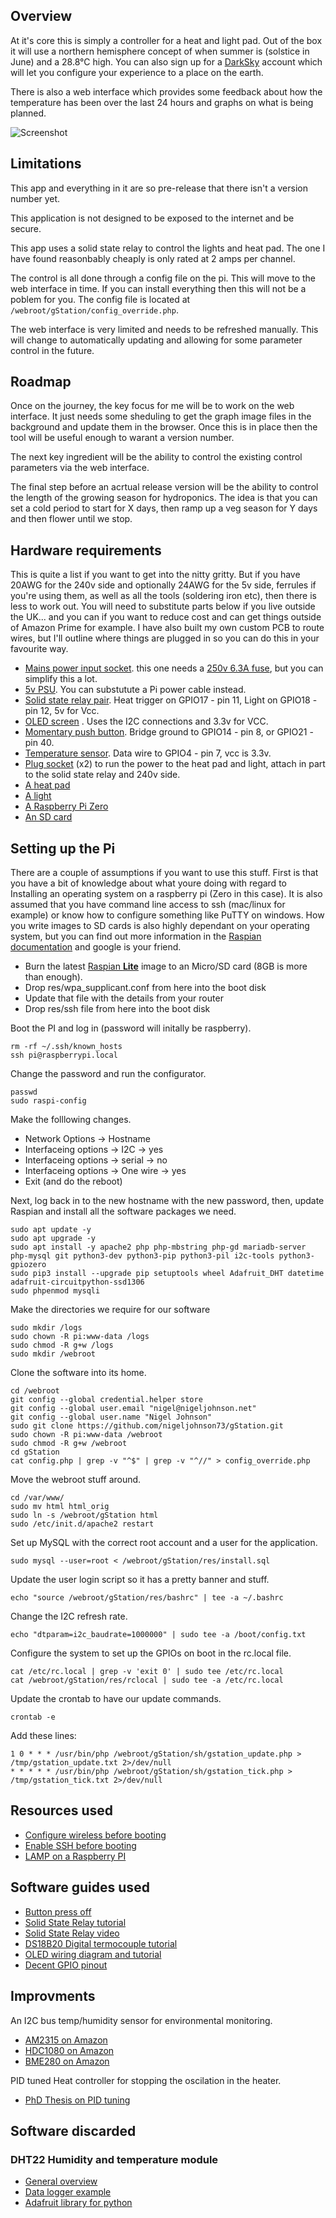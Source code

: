 ## Overview

At it's core this is simply a controller for a heat and light pad. Out of the box it will use a northern hemisphere concept
of when summer is (solstice in June) and a 28.8°C high. You can also sign up for a [DarkSky](https://darksky.net/dev) account
which will let you configure your experience to a place on the earth. 

There is also a web interface which provides some feedback about how the temperature has been over the last 24 hours and 
graphs on what is being planned.

![Screenshot](res/_web_interface.jpg)

## Limitations

This app and everything in it are so pre-release that there isn't a version number yet.

This application is not designed to be exposed to the internet and be secure.

This app uses a solid state relay to control the lights and heat pad. The one I have found reasonbably cheaply
is only rated at 2 amps per channel.

The control is all done through a config file on the pi. This will move to the web interface in time. If you can install
everything then this will not be a poblem for you. The config file is located at `/webroot/gStation/config_override.php`.

The web interface is very limited and needs to be refreshed manually. This will change to automatically updating and 
allowing for some parameter control in the future.

## Roadmap

Once on the journey, the key focus for me will be to work on the web interface. It just needs some sheduling to get the 
graph image files in the background and update them in the browser. Once this is in place then the tool will be useful enough
to warant a version number.

The next key ingredient will be the ability to control the existing control parameters via the web interface.

The final step before an acrtual release version will be the ability to control the length of the growing season for hydroponics.
The idea is that you can set a cold period to start for X days, then ramp up a veg season for Y days and then flower until we stop.

## Hardware requirements

This is quite a list if you want to get into the nitty gritty. But if you have 20AWG for the 240v side and 
optionally 24AWG for the  5v side, ferrules if you're using them, as well as all the tools (soldering iron etc),
then there is less to work out. You will need to substitute parts below if you live outside the UK... and you can 
if you want to reduce cost and can get things outside of  Amazon Prime for example. I have also built my own 
custom PCB to route wires, but I'll outline where things are plugged in so you can do this in your favourite way.

 * [Mains power input socket][PARTPOWERIN]. this one needs a [250v 6.3A fuse][PARTFUSE], but you can simplify this a lot.
 * [5v PSU][PARTPSU]. You can substutute a Pi power cable instead.
 * [Solid state relay pair][PARTSSR]. Heat trigger on GPIO17 - pin 11, Light on GPIO18 - pin 12, 5v for Vcc.
 * [OLED screen][PARTOLED] . Uses the I2C connections and 3.3v for VCC.
 * [Momentary push button][PARTBUTTON]. Bridge ground to GPIO14 - pin 8, or GPIO21 - pin 40.
 * [Temperature sensor][PARTTEMP]. Data wire to GPIO4 - pin 7, vcc is 3.3v.
 * [Plug socket][PARTPLUG] (x2) to run the power to the heat pad and light, attach in part to the solid state relay and 240v side.
 * [A heat pad][PARTHEAT]
 * [A light][PARTLIGHT]
 * [A Raspberry Pi Zero][PARTPI]
 * [An SD card][PARTSDCARD]
 
## Setting up the Pi

There are a couple of assumptions if you want to use this stuff. First is that you have a bit of knowledge about what
youre doing with regard to Installing an operating system on a raspberry pi (Zero in this case). It is also assumed 
that you have command line access to ssh (mac/linux for example) or know how to configure something like PuTTY on 
windows. How you write images to SD cards is also highly dependant on your operating system, but you can find out 
more information in the [Raspian documentation][RASPBIANINSTALL] and google is your friend.

 * Burn the latest [Raspian **Lite**][RASPIAN] image to an Micro/SD card (8GB is more than enough).
 * Drop res/wpa_supplicant.conf from here into the boot disk
 * Update that file with the details from your router
 * Drop res/ssh file from here into the boot disk

Boot the PI and log in (password will initally be raspberry).

    rm -rf ~/.ssh/known_hosts
    ssh pi@raspberrypi.local

Change the password and run the configurator.

    passwd
    sudo raspi-config

Make the folllowing changes.

 * Network Options -> Hostname
 * Interfaceing options -> I2C -> yes
 * Interfaceing options -> serial -> no
 * Interfaceing options -> One wire -> yes
 * Exit (and do the reboot)

Next, log back in to the new hostname with the new password, then, update Raspian and install all the software packages we need.

    sudo apt update -y
    sudo apt upgrade -y
    sudo apt install -y apache2 php php-mbstring php-gd mariadb-server php-mysql git python3-dev python3-pip python3-pil i2c-tools python3-gpiozero
    sudo pip3 install --upgrade pip setuptools wheel Adafruit_DHT datetime adafruit-circuitpython-ssd1306
    sudo phpenmod mysqli

Make the directories we require for our software

    sudo mkdir /logs
    sudo chown -R pi:www-data /logs
    sudo chmod -R g+w /logs
    sudo mkdir /webroot

Clone the software into its home.

    cd /webroot
    git config --global credential.helper store
    git config --global user.email "nigel@nigeljohnson.net"
    git config --global user.name "Nigel Johnson"
    sudo git clone https://github.com/nigeljohnson73/gStation.git
    sudo chown -R pi:www-data /webroot
    sudo chmod -R g+w /webroot
    cd gStation
    cat config.php | grep -v "^$" | grep -v "^//" > config_override.php

Move the webroot stuff around.

    cd /var/www/
    sudo mv html html_orig
    sudo ln -s /webroot/gStation html
    sudo /etc/init.d/apache2 restart

Set up MySQL with the correct root account and a user for the application.

    sudo mysql --user=root < /webroot/gStation/res/install.sql

Update the user login script so it has a pretty banner and stuff.

    echo "source /webroot/gStation/res/bashrc" | tee -a ~/.bashrc

Change the I2C refresh rate.

    echo "dtparam=i2c_baudrate=1000000" | sudo tee -a /boot/config.txt

Configure the system to set up the GPIOs on boot in the rc.local file.

    cat /etc/rc.local | grep -v 'exit 0' | sudo tee /etc/rc.local
    cat /webroot/gStation/res/rclocal | sudo tee -a /etc/rc.local

Update the crontab to have our update commands.

    crontab -e

Add these lines:

    1 0 * * * /usr/bin/php /webroot/gStation/sh/gstation_update.php > /tmp/gstation_update.txt 2>/dev/null
    * * * * * /usr/bin/php /webroot/gStation/sh/gstation_tick.php > /tmp/gstation_tick.txt 2>/dev/null

## Resources used

* [Configure wireless before booting][SUPLICANT]
* [Enable SSH before booting][SSH]
* [LAMP on a Raspberry PI][LAMP]

## Software guides used

* [Button press off][BUTTON]
* [Solid State Relay tutorial][SSR]
* [Solid State Relay video][SSRVIDEO]
* [DS18B20 Digital termocouple tutorial][DS18B20]
* [OLED wiring diagram and tutorial][OLED]
* [Decent GPIO pinout][GPIOPIOUT]

## Improvments

An I2C bus temp/humidity sensor for environmental monitoring.

* [AM2315 on Amazon][AM2315]
* [HDC1080 on Amazon][HDC1080]
* [BME280 on Amazon][BME280]

PID tuned Heat controller for stopping the oscilation in the heater.

* [PhD Thesis on PID tuning][PIDTUNE]

## Software discarded

### DHT22 Humidity and temperature module

* [General overview][DHT22OVERVIEW]
* [Data logger example][DH22LOGGER]
* [Adafruit library for python][DH22ADAFRUIT]

[GPIOPIOUT]: https://raw.githubusercontent.com/DigitalLumberjack/mk_arcade_joystick_rpi/master/wiki/images/mk_joystick_arcade_GPIOsb+.png
[DH22ADAFRUIT]: https://github.com/adafruit/Adafruit_Python_DHT
[DH22LOGGER]: https://www.instructables.com/id/Raspberry-PI-and-DHT22-temperature-and-humidity-lo/
[DHT22OVERVIEW]: https://pimylifeup.com/raspberry-pi-humidity-sensor-dht22/
[OLED]: https://www.raspberrypi-spy.co.uk/2018/04/i2c-oled-display-module-with-raspberry-pi/
[DS18B20]: http://www.circuitbasics.com/raspberry-pi-ds18b20-temperature-sensor-tutorial/
[SSRVIDEO]: https://www.youtube.com/watch?v=Q6v8BnDT47I
[BUTTON]: https://github.com/TonyLHansen/raspberry-pi-safe-off-switch/
[SSR]: https://tech.iprock.com/?p=10030
[SUPLICANT]: https://howchoo.com/g/ndy1zte2yjn/how-to-set-up-wifi-on-your-raspberry-pi-without-ethernet
[SSH]: https://howchoo.com/g/ote0ywmzywj/how-to-enable-ssh-on-raspbian-without-a-screen
[LAMP]: https://howtoraspberrypi.com/how-to-install-web-server-raspberry-pi-lamp/
[AM2315CODE]:https://code.google.com/archive/p/am2315-python-api/
[AM2315]: https://smile.amazon.co.uk/dp/B07VF17C7N
[HDC1080]: https://smile.amazon.co.uk/dp/B07DJ7FLHS
[BME280]: https://smile.amazon.co.uk/dp/B07KY8WY4M
[PIDTUNE]: https://studentnet.cs.manchester.ac.uk/resources/library/thesis_abstracts/MSc14/FullText/Ioannidis-Feidias-fulltext.pdf
[RASPIAN]: https://www.raspberrypi.org/downloads/raspbian/
[RASPBIANINSTALL]:https://www.raspberrypi.org/documentation/installation/installing-images/README.md
[PARTPOWERIN]: https://uk.rs-online.com/web/p/iec-connectors/3521831/
[PARTFUSE]: https://smile.amazon.co.uk/dp/B07DS3X4XT
[PARTSSR]: https://smile.amazon.co.uk/dp/B07BVXT8L5
[PARTPSU]: https://smile.amazon.co.uk/dp/B073GPSY4T
[PARTOLED]: https://smile.amazon.co.uk/dp/B07NLVK4D5
[PARTTEMP]: https://smile.amazon.co.uk/dp/B01M4NGFKF
[PARTPLUG]: https://uk.rs-online.com/web/p/plug-sockets/5000459
[PARTHEAT]: https://smile.amazon.co.uk/dp/B07GYWRNNY
[PARTLIGHT]: https://smile.amazon.co.uk/dp/B07L57Z5TP
[PARTPI]: https://thepihut.com/products/raspberry-pi-zero-w?variant=547421782033
[PARTSDCARD]: https://smile.amazon.co.uk/dp/B073K14CVB
[PARTBUTTON]: https://smile.amazon.co.uk/dp/B075WT4T75
